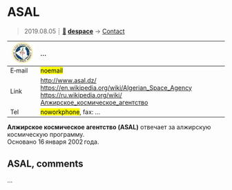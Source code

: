 # ASAL
> 2019.08.05 ┊ **[🚀](../index/index.md) [despace](index.md)** → [Contact](contact.md)

|[![](f/contact/a/asal_logo1_thumb.jpg)](f/contact/a/asal_logo1.png)|*…*|
|:--|:--|
|E‑mail| <mark>noemail</mark> |
|Link| <http://www.asal.dz/><br> <https://en.wikipedia.org/wiki/Algerian_Space_Agency><br> <https://ru.wikipedia.org/wiki/Алжирское_космическое_агентство> |
|Tel| <mark>noworkphone</mark>, fax: … |

**Алжирское космическое агентство (ASAL)** отвечает за алжирскую космическую программу.  
Основано 16 января 2002 года.


<p style="page-break-after:always"> </p>

## ASAL, comments

…
